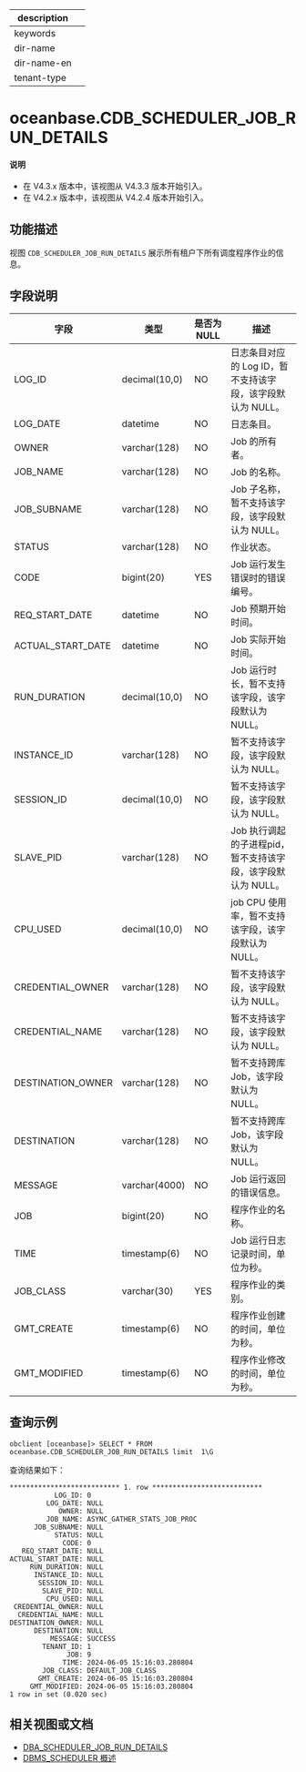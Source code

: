 |description||
|---|---|
|keywords||
|dir-name||
|dir-name-en||
|tenant-type||

# oceanbase.CDB_SCHEDULER_JOB_RUN_DETAILS

<main id="notice" type='explain'>
  <h4>说明</h4>
  <ul><li>在 V4.3.x 版本中，该视图从 V4.3.3 版本开始引入。</li><li>在 V4.2.x 版本中，该视图从 V4.2.4 版本开始引入。</li></ul>
</main>

## 功能描述

视图 `CDB_SCHEDULER_JOB_RUN_DETAILS` 展示所有租户下所有调度程序作业的信息。

## 字段说明

| **字段** | **类型** | **是否为 NULL** | **描述** |
| -------- | -------- | --------------- | -------- |
| LOG_ID            | decimal(10,0)                    | NO   | 日志条目对应的 Log ID，暂不支持该字段，该字段默认为 NULL。|
| LOG_DATE          | datetime                         | NO   | 日志条目。|
| OWNER             | varchar(128)                     | NO   | Job 的所有者。|
| JOB_NAME          | varchar(128)                     | NO   | Job 的名称。|
| JOB_SUBNAME       | varchar(128)                     | NO   | Job 子名称，暂不支持该字段，该字段默认为 NULL。|
| STATUS            | varchar(128)                     | NO   | 作业状态。|
| CODE              | bigint(20)                       | YES  | Job 运行发生错误时的错误编号。 |
| REQ_START_DATE    | datetime                         | NO   | Job 预期开始时间。|
| ACTUAL_START_DATE | datetime                         | NO   | Job 实际开始时间。|
| RUN_DURATION      | decimal(10,0)                    | NO   | Job 运行时长，暂不支持该字段，该字段默认为 NULL。|
| INSTANCE_ID       | varchar(128)                     | NO   | 暂不支持该字段，该字段默认为 NULL。|
| SESSION_ID        | decimal(10,0)                    | NO   | 暂不支持该字段，该字段默认为 NULL。|
| SLAVE_PID         | varchar(128)                     | NO   | Job 执行调起的子进程pid，暂不支持该字段，该字段默认为 NULL。|
| CPU_USED          | decimal(10,0)                    | NO   | job CPU 使用率，暂不支持该字段，该字段默认为 NULL。|
| CREDENTIAL_OWNER  | varchar(128)                     | NO   | 暂不支持该字段，该字段默认为 NULL。|
| CREDENTIAL_NAME   | varchar(128)                     | NO   | 暂不支持该字段，该字段默认为 NULL。|
| DESTINATION_OWNER | varchar(128)                     | NO   | 暂不支持跨库 Job，该字段默认为 NULL。|
| DESTINATION       | varchar(128)                     | NO   | 暂不支持跨库 Job，该字段默认为 NULL。|
| MESSAGE           | varchar(4000)                    | NO   | Job 运行返回的错误信息。 |
| JOB               | bigint(20)                       | NO   | 程序作业的名称。 |
| TIME              | timestamp(6)                     | NO   | Job 运行日志记录时间，单位为秒。 |
| JOB_CLASS         | varchar(30)                      | YES  | 程序作业的类别。 |
| GMT_CREATE        | timestamp(6)                     | NO   | 程序作业创建的时间，单位为秒。 |
| GMT_MODIFIED      | timestamp(6)                     | NO   | 程序作业修改的时间，单位为秒。 |

## 查询示例


```shell
obclient [oceanbase]> SELECT * FROM oceanbase.CDB_SCHEDULER_JOB_RUN_DETAILS limit  1\G
```

查询结果如下：

```shell
*************************** 1. row ***************************
           LOG_ID: 0
         LOG_DATE: NULL
            OWNER: NULL
         JOB_NAME: ASYNC_GATHER_STATS_JOB_PROC
      JOB_SUBNAME: NULL
           STATUS: NULL
             CODE: 0
   REQ_START_DATE: NULL
ACTUAL_START_DATE: NULL
     RUN_DURATION: NULL
      INSTANCE_ID: NULL
       SESSION_ID: NULL
        SLAVE_PID: NULL
         CPU_USED: NULL
 CREDENTIAL_OWNER: NULL
  CREDENTIAL_NAME: NULL
DESTINATION_OWNER: NULL
      DESTINATION: NULL
          MESSAGE: SUCCESS
        TENANT_ID: 1
              JOB: 9
             TIME: 2024-06-05 15:16:03.280804
        JOB_CLASS: DEFAULT_JOB_CLASS
       GMT_CREATE: 2024-06-05 15:16:03.280804
     GMT_MODIFIED: 2024-06-05 15:16:03.280804
1 row in set (0.020 sec)
```

## 相关视图或文档

* [DBA_SCHEDULER_JOB_RUN_DETAILS](25450.o-dba_scheduler_job_run_details-of-sys-tenant.md)
* [DBMS_SCHEDULER 概述](../../../../700.reference/500.sql-reference/300.pl-reference/300.pl-oracle/1400.pl-system-package-oracle/14200.dbms-scheduler-oracle/100.dbms-scheduler-overview-oracle.md)

